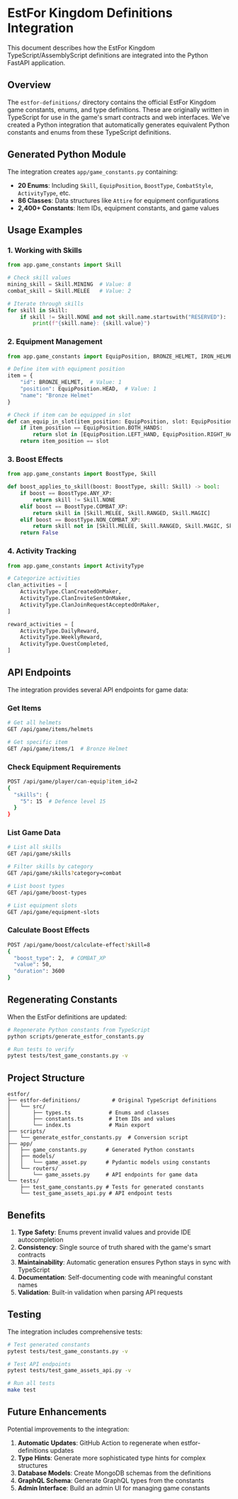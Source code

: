 # EstFor Kingdom Definitions Integration

This document describes how the EstFor Kingdom TypeScript/AssemblyScript definitions are integrated into the Python FastAPI application.

## Overview

The `estfor-definitions/` directory contains the official EstFor Kingdom game constants, enums, and type definitions. These are originally written in TypeScript for use in the game's smart contracts and web interfaces. We've created a Python integration that automatically generates equivalent Python constants and enums from these TypeScript definitions.

## Generated Python Module

The integration creates `app/game_constants.py` containing:

- **20 Enums**: Including `Skill`, `EquipPosition`, `BoostType`, `CombatStyle`, `ActivityType`, etc.
- **86 Classes**: Data structures like `Attire` for equipment configurations
- **2,400+ Constants**: Item IDs, equipment constants, and game values

## Usage Examples

### 1. Working with Skills

```python
from app.game_constants import Skill

# Check skill values
mining_skill = Skill.MINING  # Value: 8
combat_skill = Skill.MELEE   # Value: 2

# Iterate through skills
for skill in Skill:
    if skill != Skill.NONE and not skill.name.startswith("RESERVED"):
        print(f"{skill.name}: {skill.value}")
```

### 2. Equipment Management

```python
from app.game_constants import EquipPosition, BRONZE_HELMET, IRON_HELMET

# Define item with equipment position
item = {
    "id": BRONZE_HELMET,  # Value: 1
    "position": EquipPosition.HEAD,  # Value: 1
    "name": "Bronze Helmet"
}

# Check if item can be equipped in slot
def can_equip_in_slot(item_position: EquipPosition, slot: EquipPosition) -> bool:
    if item_position == EquipPosition.BOTH_HANDS:
        return slot in [EquipPosition.LEFT_HAND, EquipPosition.RIGHT_HAND]
    return item_position == slot
```

### 3. Boost Effects

```python
from app.game_constants import BoostType, Skill

def boost_applies_to_skill(boost: BoostType, skill: Skill) -> bool:
    if boost == BoostType.ANY_XP:
        return skill != Skill.NONE
    elif boost == BoostType.COMBAT_XP:
        return skill in [Skill.MELEE, Skill.RANGED, Skill.MAGIC]
    elif boost == BoostType.NON_COMBAT_XP:
        return skill not in [Skill.MELEE, Skill.RANGED, Skill.MAGIC, Skill.DEFENCE]
    return False
```

### 4. Activity Tracking

```python
from app.game_constants import ActivityType

# Categorize activities
clan_activities = [
    ActivityType.ClanCreatedOnMaker,
    ActivityType.ClanInviteSentOnMaker,
    ActivityType.ClanJoinRequestAcceptedOnMaker,
]

reward_activities = [
    ActivityType.DailyReward,
    ActivityType.WeeklyReward,
    ActivityType.QuestCompleted,
]
```

## API Endpoints

The integration provides several API endpoints for game data:

### Get Items
```bash
# Get all helmets
GET /api/game/items/helmets

# Get specific item
GET /api/game/items/1  # Bronze Helmet
```

### Check Equipment Requirements
```bash
POST /api/game/player/can-equip?item_id=2
{
  "skills": {
    "5": 15  # Defence level 15
  }
}
```

### List Game Data
```bash
# List all skills
GET /api/game/skills

# Filter skills by category
GET /api/game/skills?category=combat

# List boost types
GET /api/game/boost-types

# List equipment slots
GET /api/game/equipment-slots
```

### Calculate Boost Effects
```bash
POST /api/game/boost/calculate-effect?skill=8
{
  "boost_type": 2,  # COMBAT_XP
  "value": 50,
  "duration": 3600
}
```

## Regenerating Constants

When the EstFor definitions are updated:

```bash
# Regenerate Python constants from TypeScript
python scripts/generate_estfor_constants.py

# Run tests to verify
pytest tests/test_game_constants.py -v
```

## Project Structure

```
estfor/
├── estfor-definitions/          # Original TypeScript definitions
│   └── src/
│       ├── types.ts            # Enums and classes
│       ├── constants.ts        # Item IDs and values
│       └── index.ts            # Main export
├── scripts/
│   └── generate_estfor_constants.py  # Conversion script
├── app/
│   ├── game_constants.py      # Generated Python constants
│   ├── models/
│   │   └── game_asset.py      # Pydantic models using constants
│   └── routers/
│       └── game_assets.py     # API endpoints for game data
└── tests/
    ├── test_game_constants.py # Tests for generated constants
    └── test_game_assets_api.py # API endpoint tests
```

## Benefits

1. **Type Safety**: Enums prevent invalid values and provide IDE autocompletion
2. **Consistency**: Single source of truth shared with the game's smart contracts
3. **Maintainability**: Automatic generation ensures Python stays in sync with TypeScript
4. **Documentation**: Self-documenting code with meaningful constant names
5. **Validation**: Built-in validation when parsing API requests

## Testing

The integration includes comprehensive tests:

```bash
# Test generated constants
pytest tests/test_game_constants.py -v

# Test API endpoints
pytest tests/test_game_assets_api.py -v

# Run all tests
make test
```

## Future Enhancements

Potential improvements to the integration:

1. **Automatic Updates**: GitHub Action to regenerate when estfor-definitions updates
2. **Type Hints**: Generate more sophisticated type hints for complex structures
3. **Database Models**: Create MongoDB schemas from the definitions
4. **GraphQL Schema**: Generate GraphQL types from the constants
5. **Admin Interface**: Build an admin UI for managing game constants